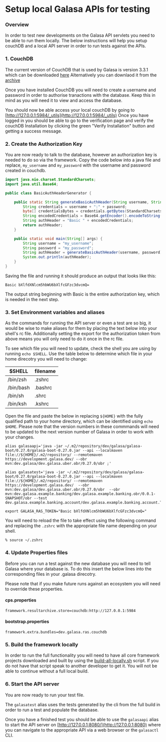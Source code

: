 # Setup local Galasa APIs for testing

### Overview
In order to test new developments on the Galasa API servlets you need to be able to run them locally.
The below instructions will help you setup couchDB and a local API server in order to run tests against the APIs.

### 1. CouchDB
The current version of CouchDB that is used by Galasa is version 3.3.1 which can be downloaded [here](https://couchdb.apache.org/#download)
Alternatively you can downlaod it from the [archive](http://archive.apache.org/dist/couchdb/binary/)

Once you have installed CouchDB you will need to create a username and password in order to authorise tranactions with the database. Keep this in mind as you will need it to view and access the database.

You should now be able access your local couchDB by going to [http://127.0.0.1:5984/_utils](http://127.0.0.1:5984/_utils)
Once you have logged in you should be able to go to the verification page and verify the couchDB Installation by clicking the green "Verify Installation" button and getting a success message.

### 2. Create the Authorization Key
You are now ready to talk to the database, however an authorization key is needed to do so via the framework.
Copy the code below into a java file and replace, `my_username` and `my_password` with the username and password created in couchdb.

```java
import java.nio.charset.StandardCharsets;
import java.util.Base64;

public class BasicAuthHeaderGenerator {

    public static String generateBasicAuthHeader(String username, String password) {
        String credentials = username + ":" + password;
        byte[] credentialsBytes = credentials.getBytes(StandardCharsets.UTF_8);
        String encodedCredentials = Base64.getEncoder().encodeToString(credentialsBytes);
        String authHeader = "Basic " + encodedCredentials;
        return authHeader;
    }

    public static void main(String[] args) {
        String username = "my_username";
        String password = "my_password";
        String authHeader = generateBasicAuthHeader(username, password);
        System.out.println(authHeader);
    }
}

```

Saving the file and running it should produce an output that looks like this:
```
Basic bXlfdXNlcm5hbWU6bXlfcGFzc3dvcmQ=
```
The output string beginning with Basic is the entire authorization key, which is needed in the next step.

### 3. Set Environment variables and aliases

As the commands for running the API server or even a test are so big, it would be wise to make aliases for them by placing the text below into your shell's rc file.
Additionally setting the export for the authorization token from above means you will only need to do it once in the rc file.

To see which file you will need to update, check the shell you are using by running `echo $SHELL`.
Use the table below to determine which file in your home direcotry you will need to change:

|$SHELL   |filename|
|---------|--------|
|/bin/zsh |.zshrc  |
|/bin/bash|.bashrc |
|/bin/sh  |.shrc   |
|/bin/ksh |.kshrc  |

Open the file and paste the below in replacing `${HOME}` with the fully qualified path to your home directory, which can be identified using `echo $HOME`.
Please note that the version numbers in these commmands will need to be updated to the next version number of Galasa in order to work with your changes.

```shell
alias galasaapi='java -jar ~/.m2/repository/dev/galasa/galasa-boot/0.27.0/galasa-boot-0.27.0.jar --api --localmaven file://${HOME}/.m2/repository/ --remotemaven https://development.galasa.dev/ --obr mvn:dev.galasa/dev.galasa.uber.obr/0.27.0/obr ;'

alias galasatest='java -jar ~/.m2/repository/dev/galasa/galasa-boot/0.27.0/galasa-boot-0.27.0.jar --api --localmaven file://${HOME}/.m2/repository/ --remotemaven https://development.galasa.dev/  --obr mvn:dev.galasa/dev.galasa.uber.obr/0.27.0/obr  --obr mvn:dev.galasa.example.banking/dev.galasa.example.banking.obr/0.0.1-SNAPSHOT/obr --test dev.galasa.example.banking.account/dev.galasa.example.banking.account.TestAccount;'

export GALASA_RAS_TOKEN="Basic bXlfdXNlcm5hbWU6bXlfcGFzc3dvcmQ="
```
You will need to reload the file to take effect using the following command and replacing the `.zshrc` with the appropriate file name depending on your shell.

``` shell
% source ~/.zshrc
```


### 4. Update Properties files
Before you can run a test against the new database you will need to tell Galasa where your database is. To do this insert the below lines into the corresponding files in your .galasa direcotry.

Please note that if you make future runs against an ecosystem you will need to override these properties.

#### cps.properties
```
framework.resultarchive.store=couchdb:http://127.0.0.1:5984
```
#### bootstrap.properties
```
framework.extra.bundles=dev.galasa.ras.couchdb
```

### 5. Build the framework locally
In order to run the full functionality you will need to have all core framework projects downloaded and built by using the [build-all-locally.sh](../200-automation/building-locally.md) script. If you do not have that script speak to another developer to get it.
You will not be able to continue without a full local build.

### 6. Start the API server
You are now ready to run your test file. 

The `galasatest` alias uses the tests generated by the cli from the full build in order to run a test and populate the database.

Once you have a finished test you should be able to use the `galasaapi` alias to start the API server on [http://127.0.0.1:8080/](http://127.0.0.1:8080) where you can navigate to the appropriate API via a web browser or the `galasactl` CLI.